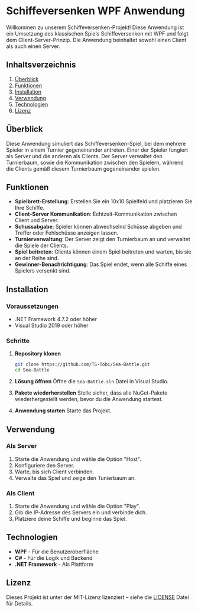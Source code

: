 # Schiffeversenken WPF Anwendung

Willkommen zu unserem Schiffeversenken-Projekt! Diese Anwendung ist ein Umsetzung des klassischen Spiels Schiffeversenken mit WPF und folgt dem Client-Server-Prinzip. Die Anwendung beinhaltet sowohl einen Client als auch einen Server.

## Inhaltsverzeichnis
1. [Überblick](#überblick)
2. [Funktionen](#funktionen)
3. [Installation](#installation)
4. [Verwendung](#verwendung)
5. [Technologien](#technologien)
6. [Lizenz](#lizenz)

## Überblick
Diese Anwendung simuliert das Schiffeversenken-Spiel, bei dem mehrere Spieler in einem Turnier gegeneinander antreten. Einer der Spieler fungiert als Server und die anderen als Clients. Der Server verwaltet den Turnierbaum, sowie die Kommunikation zwischen den Spielern, während die Clients gemäß diesem Turnierbaum gegeneinander spielen.

## Funktionen
- **Spielbrett-Erstellung**: Erstellen Sie ein 10x10 Spielfeld und platzieren Sie Ihre Schiffe.
- **Client-Server Kommunikation**: Echtzeit-Kommunikation zwischen Client und Server.
- **Schussabgabe**: Spieler können abwechselnd Schüsse abgeben und Treffer oder Fehlschüsse anzeigen lassen.
- **Turnierverwaltung**: Der Server zeigt den Turnierbaum an und verwaltet die Spiele der Clients.
- **Spiel beitreten**: Clients können einem Spiel beitreten und warten, bis sie an der Reihe sind.
- **Gewinner-Benachrichtigung**: Das Spiel endet, wenn alle Schiffe eines Spielers versenkt sind.

## Installation
### Voraussetzungen
- .NET Framework 4.7.2 oder höher
- Visual Studio 2019 oder höher

### Schritte
1. **Repository klonen**
    ```sh
    git clone https://github.com/TS-Tobi/Sea-Battle.git
    cd Sea-Battle
    ```

2. **Lösung öffnen**
   Öffne die `Sea-Battle.sln` Datei in Visual Studio.

3. **Pakete wiederherstellen**
   Stelle sicher, dass alle NuGet-Pakete wiederhergestellt werden, bevor du die Anwendung startest.

4. **Anwendung starten**
   Starte das Projekt.

## Verwendung
### Als Server
1. Starte die Anwendung und wähle die Option "Host".
2. Konfiguriere den Server.
3. Warte, bis sich Client verbinden.
4. Verwalte das Spiel und zeige den Tunierbaum an.

### Als Client
1. Starte die Anwendung und wähle die Option "Play".
2. Gib die IP-Adresse des Servers ein und verbinde dich.
3. Platziere deine Schiffe und beginne das Spiel. 

## Technologien
- **WPF** - Für die Benutzeroberfläche
- **C#** - Für die Logik und Backend
- **.NET Framework** - Als Plattform

## Lizenz
Dieses Projekt ist unter der MIT-Lizenz lizenziert – siehe die [LICENSE](LICENSE) Datei für Details.